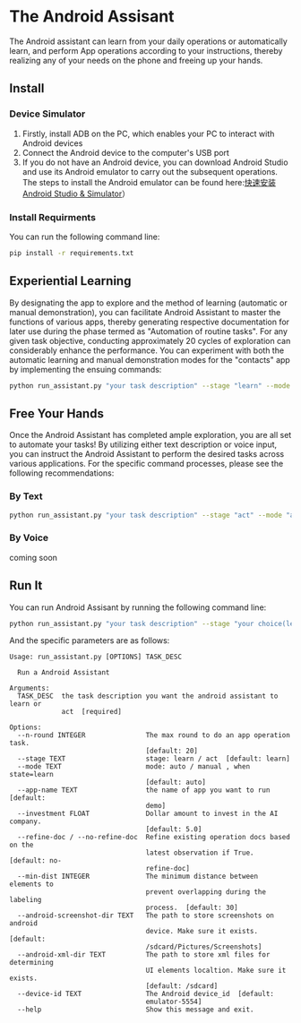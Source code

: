 # The Android Assisant
The Android assistant can learn from your daily operations or automatically learn, and perform App operations according to your instructions, thereby realizing any of your needs on the phone and freeing up your hands.  

## Install

### Device Simulator
1. Firstly, install ADB on the PC, which enables your PC to interact with Android devices
2. Connect the Android device to the computer's USB port
3. If you do not have an Android device, you can download Android Studio and use its Android emulator to carry out the subsequent operations. The steps to install the Android emulator can be found here:[快速安装Android Studio & Simulator](https://dev.weixin.qq.com/docs/framework/dev/framework/env/android-simulator.html)）

### Install Requirments
You can run the following command line:
```bash
pip install -r requirements.txt
```
## Experiential Learning
By designating the app to explore and the method of learning (automatic or manual demonstration), you can facilitate Android Assistant to master the functions of various apps, thereby generating respective documentation for later use during the phase termed as "Automation of routine tasks". For any given task objective, conducting approximately 20 cycles of exploration can considerably enhance the performance. You can experiment with both the automatic learning and manual demonstration modes for the "contacts" app by implementing the ensuing commands:

```bash
python run_assistant.py "your task description" --stage "learn" --mode "auto or manual" --app-name "Contacts"
```
## Free Your Hands
Once the Android Assistant has completed ample exploration, you are all set to automate your tasks! By utilizing either text description or voice input, you can instruct the Android Assistant to perform the desired tasks across various applications. For the specific command processes, please see the following recommendations:
### By Text
```bash
python run_assistant.py "your task description" --stage "act" --mode "auto or manual" --app-name "app names"
```
### By Voice
coming soon

## Run It
You can run Android Assisant by running the following command line:
```bash
python run_assistant.py "your task description" --stage "your choice(learn/act)" --mode "your choice(auto/manual)" --app-name "app name"
```
And the specific parameters are as follows:
```text
Usage: run_assistant.py [OPTIONS] TASK_DESC

  Run a Android Assistant

Arguments:
  TASK_DESC  the task description you want the android assistant to learn or
             act  [required]

Options:
  --n-round INTEGER               The max round to do an app operation task.
                                  [default: 20]
  --stage TEXT                    stage: learn / act  [default: learn]
  --mode TEXT                     mode: auto / manual , when state=learn
                                  [default: auto]
  --app-name TEXT                 the name of app you want to run  [default:
                                  demo]
  --investment FLOAT              Dollar amount to invest in the AI company.
                                  [default: 5.0]
  --refine-doc / --no-refine-doc  Refine existing operation docs based on the
                                  latest observation if True.  [default: no-
                                  refine-doc]
  --min-dist INTEGER              The minimum distance between elements to
                                  prevent overlapping during the labeling
                                  process.  [default: 30]
  --android-screenshot-dir TEXT   The path to store screenshots on android
                                  device. Make sure it exists.  [default:
                                  /sdcard/Pictures/Screenshots]
  --android-xml-dir TEXT          The path to store xml files for determining
                                  UI elements localtion. Make sure it exists.
                                  [default: /sdcard]
  --device-id TEXT                The Android device_id  [default:
                                  emulator-5554]
  --help                          Show this message and exit.
```
